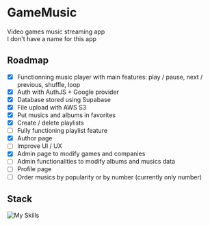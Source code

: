 # GameMusic

Video games music streaming app  
I don't have a name for this app

## Roadmap

- [x] Functionning music player with main features: play / pause, next / previous, shuffle, loop
- [x] Auth with AuthJS + Google provider
- [x] Database stored using Supabase
- [x] File upload with AWS S3
- [x] Put musics and albums in favorites
- [x] Create / delete playlists
- [ ] Fully functioning playlist feature
- [x] Author page
- [ ] Improve UI / UX
- [x] Admin page to modify games and companies
- [ ] Admin functionalities to modify albums and musics data
- [ ] Profile page
- [ ] Order musics by popularity or by number (currently only number)

## Stack

![My Skills](https://skillicons.dev/icons?i=svelte,ts,tailwind,drizzle,aws,supabase)
